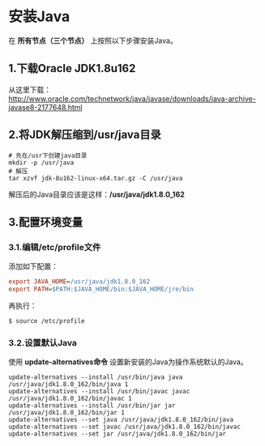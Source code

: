 安装Java
================================================================================
在 **所有节点（三个节点）** 上按照以下步骤安装Java。

## 1.下载Oracle JDK1.8u162
从这里下载：
http://www.oracle.com/technetwork/java/javase/downloads/java-archive-javase8-2177648.html


## 2.将JDK解压缩到/usr/java目录
```shell
# 先在/usr下创建java目录
mkdir -p /usr/java
# 解压
tar xzvf jdk-8u162-linux-x64.tar.gz -C /usr/java
```
解压后的Java目录应该是这样：**/usr/java/jdk1.8.0_162**

## 3.配置环境变量

### 3.1.编辑/etc/profile文件
添加如下配置：
```ini
export JAVA_HOME=/usr/java/jdk1.8.0_162
export PATH=$PATH:$JAVA_HOME/bin:$JAVA_HOME/jre/bin
```
再执行：
```shell
$ source /etc/profile
```

### 3.2.设置默认Java
使用 **update-alternatives命令** 设置新安装的Java为操作系统默认的Java。
```shell
update-alternatives --install /usr/bin/java java /usr/java/jdk1.8.0_162/bin/java 1
update-alternatives --install /usr/bin/javac javac /usr/java/jdk1.8.0_162/bin/javac 1
update-alternatives --install /usr/bin/jar jar /usr/java/jdk1.8.0_162/bin/jar 1
update-alternatives --set java /usr/java/jdk1.8.0_162/bin/java
update-alternatives --set javac /usr/java/jdk1.8.0_162/bin/javac
update-alternatives --set jar /usr/java/jdk1.8.0_162/bin/jar
```
